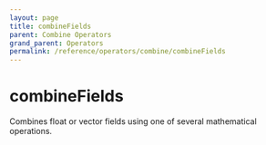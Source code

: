 ```yaml
---
layout: page
title: combineFields
parent: Combine Operators
grand_parent: Operators
permalink: /reference/operators/combine/combineFields
---
```


# combineFields



Combines float or vector fields using one of several mathematical operations.
